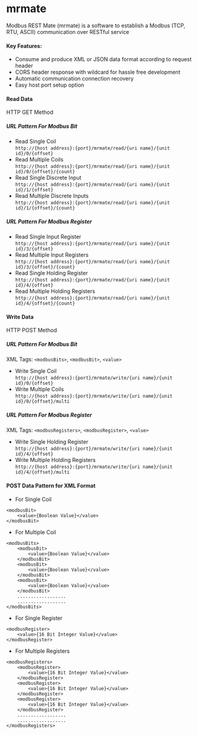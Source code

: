 # mrmate
Modbus REST Mate (mrmate) is a software to establish a Modbus (TCP, RTU, ASCII) communication over RESTful service


#### Key Features:
- Consume and produce XML or JSON data format according to request header
- CORS header response with wildcard for hassle free development
- Automatic communication connection recovery
- Easy host port setup option



#### Read Data
HTTP GET Method

##### URL Pattern For Modbus Bit
- Read Single Coil <br />
`http://{host address}:{port}/mrmate/read/{uri name}/{unit id}/0/{offset}`
- Read Multiple Coils <br />
`http://{host address}:{port}/mrmate/read/{uri name}/{unit id}/0/{offset}/{count}`
- Read Single Discrete Input <br />
`http://{host address}:{port}/mrmate/read/{uri name}/{unit id}/1/{offset}`
- Read Multiple Discrete Inputs <br />
`http://{host address}:{port}/mrmate/read/{uri name}/{unit id}/1/{offset}/{count}`

##### URL Pattern For Modbus Register
- Read Single Input Register <br />
`http://{host address}:{port}/mrmate/read/{uri name}/{unit id}/3/{offset}`
- Read Multiple Input Registers <br />
`http://{host address}:{port}/mrmate/read/{uri name}/{unit id}/3/{offset}/{count}`
- Read Single Holding Register <br />
`http://{host address}:{port}/mrmate/read/{uri name}/{unit id}/4/{offset}`
- Read Multiple Holding Registers <br />
`http://{host address}:{port}/mrmate/read/{uri name}/{unit id}/4/{offset}/{count}`


#### Write Data
HTTP POST Method

##### URL Pattern For Modbus Bit
XML Tags: `<modbusBits>`, `<modbusBit>`, `<value>`
- Write Single Coil <br />
`http://{host address}:{port}/mrmate/write/{uri name}/{unit id}/0/{offset}`
- Write Multiple Coils <br />
`http://{host address}:{port}/mrmate/write/{uri name}/{unit id}/0/{offset}/multi`

##### URL Pattern For Modbus Register
XML Tags: `<modbusRegisters>`, `<modbusRegister>`, `<value>`
- Write Single Holding Register <br />
`http://{host address}:{port}/mrmate/write/{uri name}/{unit id}/4/{offset}`
- Write Multiple Holding Registers <br />
`http://{host address}:{port}/mrmate/write/{uri name}/{unit id}/4/{offset}/multi`


#### POST Data Pattern for XML Format
- For Single Coil <br />
```
<modbusBit>
    <value>{Boolean Value}</value>
</modbusBit>
```
- For Multiple Coil <br />
```
<modbusBits>
    <modbusBit>
        <value>{Boolean Value}</value>
    </modbusBit>
    <modbusBit>
        <value>{Boolean Value}</value>
    </modbusBit>
    <modbusBit>
        <value>{Boolean Value}</value>
    </modbusBit>
    ..................
    ..................
</modbusBits>
```


- For Single Register <br />
```
<modbusRegister>
    <value>{16 Bit Integer Value}</value>
</modbusRegister>
```
- For Multiple Registers <br />
```
<modbusRegisters>
    <modbusRegister>
        <value>{16 Bit Integer Value}</value>
    </modbusRegister>
    <modbusRegister>
        <value>{16 Bit Integer Value}</value>
    </modbusRegister>
    <modbusRegister>
        <value>{16 Bit Integer Value}</value>
    </modbusRegister>
    ..................
    ..................
</modbusRegisters>
```
